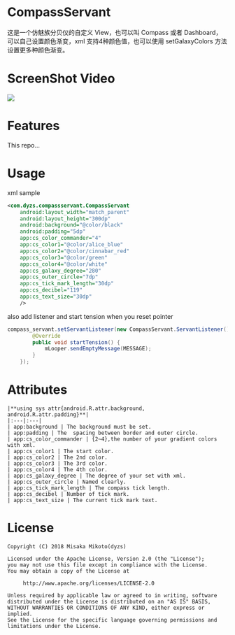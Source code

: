 # CompassServant
这是一个仿魅族分贝仪的自定义 View，也可以叫 Compass 或者 Dashboard，可以自己设置颜色渐变，xml 支持4种颜色值，也可以使用 setGalaxyColors 方法设置更多种颜色渐变。   


# ScreenShot Video
![](https://github.com/dyzs/CompassServant/blob/master/video/compass_servant.gif)

# Features
This repo...

# Usage
xml sample  
```xml
<com.dyzs.compassservant.CompassServant
    android:layout_width="match_parent"
    android:layout_height="300dp"
    android:background="@color/black"
    android:padding="5dp"
    app:cs_color_commander="4"
    app:cs_color1="@color/alice_blue"
    app:cs_color2="@color/cinnabar_red"
    app:cs_color3="@color/green"
    app:cs_color4="@color/white"
    app:cs_galaxy_degree="280"
    app:cs_outer_circle="7dp"
    app:cs_tick_mark_length="30dp"
    app:cs_decibel="119"
    app:cs_text_size="30dp"
    />
```
also add listener and start tension when you reset pointer    
```java
compass_servant.setServantListener(new CompassServant.ServantListener() {
        @Override
        public void startTension() {
            mLooper.sendEmptyMessage(MESSAGE);
        }
    });
```

# Attributes
```
|**using sys attr{android.R.attr.background, android.R.attr.padding}**|
|:---|:---|
| app:background | The background must be set.
| app:padding | The  spacing between border and outer circle.
| app:cs_color_commander | {2~4},the number of your gradient colors with xml.
| app:cs_color1 | The start color.
| app:cs_color2 | The 2nd color.
| app:cs_color3 | The 3rd color.
| app:cs_color4 | The 4th color.
| app:cs_galaxy_degree | The degree of your set with xml.
| app:cs_outer_circle | Named clearly.
| app:cs_tick_mark_length | The compass tick length.
| app:cs_decibel | Number of tick mark.
| app:cs_text_size | The current tick mark text.
```
# License

    Copyright (C) 2018 Misaka Mikoto(dyzs)

    Licensed under the Apache License, Version 2.0 (the "License");
    you may not use this file except in compliance with the License.
    You may obtain a copy of the License at

         http://www.apache.org/licenses/LICENSE-2.0

    Unless required by applicable law or agreed to in writing, software
    distributed under the License is distributed on an "AS IS" BASIS,
    WITHOUT WARRANTIES OR CONDITIONS OF ANY KIND, either express or implied.
    See the License for the specific language governing permissions and
    limitations under the License.

